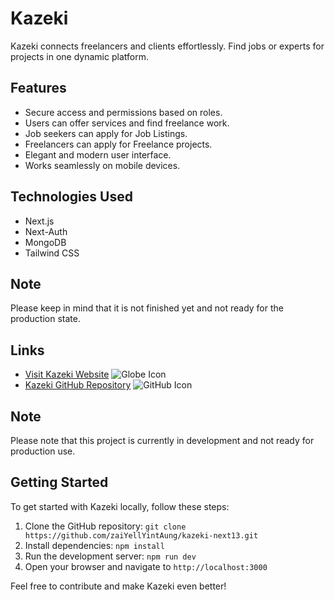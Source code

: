 # Kazeki

Kazeki connects freelancers and clients effortlessly. Find jobs or experts for projects in one dynamic platform.

## Features

- Secure access and permissions based on roles.
- Users can offer services and find freelance work.
- Job seekers can apply for Job Listings.
- Freelancers can apply for Freelance projects.
- Elegant and modern user interface.
- Works seamlessly on mobile devices.

## Technologies Used

- Next.js
- Next-Auth
- MongoDB
- Tailwind CSS

## Note

Please keep in mind that it is not finished yet and not ready for the production state.

## Links

- [Visit Kazeki Website](https://kazeki.vercel.app/) ![Globe Icon](https://img.icons8.com/ios/16/000000/globe.png)
- [Kazeki GitHub Repository](https://github.com/zaiYellYintAung/kazeki-next13) ![GitHub Icon](https://img.icons8.com/ios/16/000000/github.png)

## Note

Please note that this project is currently in development and not ready for production use.

## Getting Started

To get started with Kazeki locally, follow these steps:

1. Clone the GitHub repository: `git clone https://github.com/zaiYellYintAung/kazeki-next13.git`
2. Install dependencies: `npm install`
3. Run the development server: `npm run dev`
4. Open your browser and navigate to `http://localhost:3000`

Feel free to contribute and make Kazeki even better!
